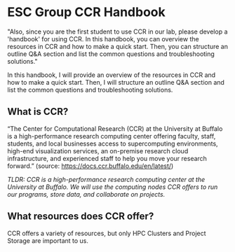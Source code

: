 # ESC Group CCR Handbook

"Also, since you are the first student to use CCR in our lab, please develop a 'handbook' for using CCR. In this handbook, you can overview the resources in CCR and how to make a quick start. Then, you can structure an outline Q&A section and list the common questions and troubleshooting solutions." 

In this handbook, I will provide an overview of the resources in CCR and how to make a quick start. Then, I will structure an outline Q&A section and list the common questions and troubleshooting solutions.

## What is CCR?
“The Center for Computational Research (CCR) at the University at Buffalo is a high-performance research computing center offering faculty, staff, students, and local businesses access to supercomputing environments, high-end visualization services, an on-premise research cloud infrastructure, and experienced staff to help you move your research forward.” (source: https://docs.ccr.buffalo.edu/en/latest/) 

*TLDR: CCR is a high-performance research computing center at the University at Buffalo. We will use the computing nodes CCR offers to run our programs, store data, and collaborate on projects.*

## What resources does CCR offer?
 
CCR offers a variety of resources, but only HPC Clusters and Project Storage are important to us.



